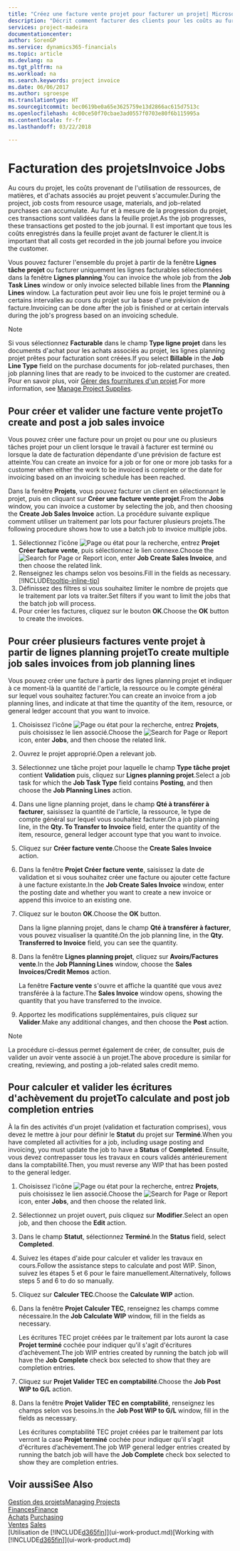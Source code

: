 ```yaml
---
title: "Créez une facture vente projet pour facturer un projet| Microsoft Docs"
description: "Décrit comment facturer des clients pour les coûts au fur et à mesure de l'avancée du projet."
services: project-madeira
documentationcenter: 
author: SorenGP
ms.service: dynamics365-financials
ms.topic: article
ms.devlang: na
ms.tgt_pltfrm: na
ms.workload: na
ms.search.keywords: project invoice
ms.date: 06/06/2017
ms.author: sgroespe
ms.translationtype: HT
ms.sourcegitcommit: bec0619be0a65e3625759e13d2866ac615d7513c
ms.openlocfilehash: 4c00ce50f70cbae3ad0557f0703e80f6b115995a
ms.contentlocale: fr-fr
ms.lasthandoff: 03/22/2018

---
```

# <a name="invoice-jobs"></a><span data-ttu-id="a5f56-103">Facturation des projets</span><span class="sxs-lookup"><span data-stu-id="a5f56-103">Invoice Jobs</span></span>
<span data-ttu-id="a5f56-104">Au cours du projet, les coûts provenant de l'utilisation de ressources, de matières, et d'achats associés au projet peuvent s'accumuler.</span><span class="sxs-lookup"><span data-stu-id="a5f56-104">During the project, job costs from resource usage, materials, and job-related purchases can accumulate.</span></span> <span data-ttu-id="a5f56-105">Au fur et à mesure de la progression du projet, ces transactions sont validées dans la feuille projet.</span><span class="sxs-lookup"><span data-stu-id="a5f56-105">As the job progresses, these transactions get posted to the job journal.</span></span> <span data-ttu-id="a5f56-106">Il est important que tous les coûts enregistrés dans la feuille projet avant de facturer le client.</span><span class="sxs-lookup"><span data-stu-id="a5f56-106">It is important that all costs get recorded in the job journal before you invoice the customer.</span></span>

<span data-ttu-id="a5f56-107">Vous pouvez facturer l'ensemble du projet à partir de la fenêtre **Lignes tâche projet** ou facturer uniquement les lignes facturables sélectionnées dans la fenêtre **Lignes planning**.</span><span class="sxs-lookup"><span data-stu-id="a5f56-107">You can invoice the whole job from the **Job Task Lines** window or only invoice selected billable lines from the **Planning Lines** window.</span></span> <span data-ttu-id="a5f56-108">La facturation peut avoir lieu une fois le projet terminé ou à certains intervalles au cours du projet sur la base d'une prévision de facture.</span><span class="sxs-lookup"><span data-stu-id="a5f56-108">Invoicing can be done after the job is finished or at certain intervals during the job's progress based on an invoicing schedule.</span></span>

> [!NOTE]  
>   <span data-ttu-id="a5f56-109">Si vous sélectionnez **Facturable** dans le champ **Type ligne projet** dans les documents d'achat pour les achats associés au projet, les lignes planning projet prêtes pour facturation sont créées.</span><span class="sxs-lookup"><span data-stu-id="a5f56-109">If you select **Billable** in the **Job Line Type** field on the purchase documents for job-related purchases, then job planning lines that are ready to be invoiced to the customer are created.</span></span> <span data-ttu-id="a5f56-110">Pour en savoir plus, voir [Gérer des fournitures d'un projet](projects-how-manage-project-supplies.md).</span><span class="sxs-lookup"><span data-stu-id="a5f56-110">For more information, see [Manage Project Supplies](projects-how-manage-project-supplies.md).</span></span>

## <a name="to-create-and-post-a-job-sales-invoice"></a><span data-ttu-id="a5f56-111">Pour créer et valider une facture vente projet</span><span class="sxs-lookup"><span data-stu-id="a5f56-111">To create and post a job sales invoice</span></span>
<span data-ttu-id="a5f56-112">Vous pouvez créer une facture pour un projet ou pour une ou plusieurs tâches projet pour un client lorsque le travail à facturer est terminé ou lorsque la date de facturation dépendante d'une prévision de facture est atteinte.</span><span class="sxs-lookup"><span data-stu-id="a5f56-112">You can create an invoice for a job or for one or more job tasks for a customer when either the work to be invoiced is complete or the date for invoicing based on an invoicing schedule has been reached.</span></span>

<span data-ttu-id="a5f56-113">Dans la fenêtre **Projets**, vous pouvez facturer un client en sélectionnant le projet, puis en cliquant sur **Créer une facture vente projet**.</span><span class="sxs-lookup"><span data-stu-id="a5f56-113">From the **Jobs** window, you can invoice a customer by selecting the job, and then choosing the **Create Job Sales Invoice** action.</span></span> <span data-ttu-id="a5f56-114">La procédure suivante explique comment utiliser un traitement par lots pour facturer plusieurs projets.</span><span class="sxs-lookup"><span data-stu-id="a5f56-114">The following procedure shows how to use a batch job to invoice multiple jobs.</span></span>  

1. <span data-ttu-id="a5f56-115">Sélectionnez l'icône ![Page ou état pour la recherche](media/ui-search/search_small.png "Page ou état pour la recherche"), entrez **Projet Créer facture vente**, puis sélectionnez le lien connexe.</span><span class="sxs-lookup"><span data-stu-id="a5f56-115">Choose the ![Search for Page or Report](media/ui-search/search_small.png "Search for Page or Report icon") icon, enter **Job Create Sales Invoice**, and then choose the related link.</span></span>  
2. <span data-ttu-id="a5f56-116">Renseignez les champs selon vos besoins.</span><span class="sxs-lookup"><span data-stu-id="a5f56-116">Fill in the fields as necessary.</span></span> [!INCLUDE[tooltip-inline-tip](includes/tooltip-inline-tip_md.md)]
3. <span data-ttu-id="a5f56-117">Définissez des filtres si vous souhaitez limiter le nombre de projets que le traitement par lots va traiter.</span><span class="sxs-lookup"><span data-stu-id="a5f56-117">Set filters if you want to limit the jobs that the batch job will process.</span></span>
4. <span data-ttu-id="a5f56-118">Pour créer les factures, cliquez sur le bouton **OK**.</span><span class="sxs-lookup"><span data-stu-id="a5f56-118">Choose the **OK** button to create the invoices.</span></span>  

## <a name="to-create-multiple-job-sales-invoices-from-job-planning-lines"></a><span data-ttu-id="a5f56-119">Pour créer plusieurs factures vente projet à partir de lignes planning projet</span><span class="sxs-lookup"><span data-stu-id="a5f56-119">To create multiple job sales invoices from job planning lines</span></span>
<span data-ttu-id="a5f56-120">Vous pouvez créer une facture à partir des lignes planning projet et indiquer à ce moment-là la quantité de l'article, la ressource ou le compte général sur lequel vous souhaitez facturer.</span><span class="sxs-lookup"><span data-stu-id="a5f56-120">You can create an invoice from a job planning lines, and indicate at that time the quantity of the item, resource, or general ledger account that you want to invoice.</span></span>

1. <span data-ttu-id="a5f56-121">Choisissez l'icône ![Page ou état pour la recherche](media/ui-search/search_small.png "Page ou état pour la recherche"), entrez **Projets**, puis choisissez le lien associé.</span><span class="sxs-lookup"><span data-stu-id="a5f56-121">Choose the ![Search for Page or Report](media/ui-search/search_small.png "Search for Page or Report icon") icon, enter **Jobs**, and then choose the related link.</span></span>
2. <span data-ttu-id="a5f56-122">Ouvrez le projet approprié.</span><span class="sxs-lookup"><span data-stu-id="a5f56-122">Open a relevant job.</span></span>
3. <span data-ttu-id="a5f56-123">Sélectionnez une tâche projet pour laquelle le champ **Type tâche projet** contient **Validation** puis, cliquez sur **Lignes planning projet**.</span><span class="sxs-lookup"><span data-stu-id="a5f56-123">Select a job task for which the **Job Task Type** field contains **Posting**, and then choose the **Job Planning Lines** action.</span></span>  
4. <span data-ttu-id="a5f56-124">Dans une ligne planning projet, dans le champ **Qté à transférer à facturer**, saisissez la quantité de l'article, la ressource, le type de compte général sur lequel vous souhaitez facturer.</span><span class="sxs-lookup"><span data-stu-id="a5f56-124">On a job planning line, in the **Qty. To Transfer to Invoice** field, enter the quantity of the item, resource, general ledger account type that you want to invoice.</span></span>  
5. <span data-ttu-id="a5f56-125">Cliquez sur **Créer facture vente**.</span><span class="sxs-lookup"><span data-stu-id="a5f56-125">Choose the **Create Sales Invoice** action.</span></span>
6. <span data-ttu-id="a5f56-126">Dans la fenêtre **Projet Créer facture vente**, saisissez la date de validation et si vous souhaitez créer une facture ou ajouter cette facture à une facture existante.</span><span class="sxs-lookup"><span data-stu-id="a5f56-126">In the **Job Create Sales Invoice** window, enter the posting date and whether you want to create a new invoice or append this invoice to an existing one.</span></span>
7. <span data-ttu-id="a5f56-127">Cliquez sur le bouton **OK**.</span><span class="sxs-lookup"><span data-stu-id="a5f56-127">Choose the **OK** button.</span></span>  

    <span data-ttu-id="a5f56-128">Dans la ligne planning projet, dans le champ **Qté à transférer à facturer**, vous pouvez visualiser la quantité.</span><span class="sxs-lookup"><span data-stu-id="a5f56-128">On the job planning line, in the **Qty. Transferred to Invoice** field, you can see the quantity.</span></span>
8. <span data-ttu-id="a5f56-129">Dans la fenêtre **Lignes planning projet**, cliquez sur **Avoirs/Factures vente**.</span><span class="sxs-lookup"><span data-stu-id="a5f56-129">In the **Job Planning Lines** window, choose the **Sales Invoices/Credit Memos** action.</span></span>

    <span data-ttu-id="a5f56-130">La fenêtre **Facture vente** s'ouvre et affiche la quantité que vous avez transférée à la facture.</span><span class="sxs-lookup"><span data-stu-id="a5f56-130">The **Sales Invoice** window opens, showing the quantity that you have transferred to the invoice.</span></span>  
9. <span data-ttu-id="a5f56-131">Apportez les modifications supplémentaires, puis cliquez sur **Valider**.</span><span class="sxs-lookup"><span data-stu-id="a5f56-131">Make any additional changes, and then choose the **Post** action.</span></span>

> [!NOTE]  
>   <span data-ttu-id="a5f56-132">La procédure ci-dessus permet également de créer, de consulter, puis de valider un avoir vente associé à un projet.</span><span class="sxs-lookup"><span data-stu-id="a5f56-132">The above procedure is similar for creating, reviewing, and posting a job-related sales credit memo.</span></span>

## <a name="to-calculate-and-post-job-completion-entries"></a><span data-ttu-id="a5f56-133">Pour calculer et valider les écritures d'achèvement du projet</span><span class="sxs-lookup"><span data-stu-id="a5f56-133">To calculate and post job completion entries</span></span>
<span data-ttu-id="a5f56-134">À la fin des activités d'un projet (validation et facturation comprises), vous devez le mettre à jour pour définir le **Statut** du projet sur **Terminé**.</span><span class="sxs-lookup"><span data-stu-id="a5f56-134">When you have completed all activities for a job, including usage posting and invoicing, you must update the job to have a **Status** of **Completed**.</span></span> <span data-ttu-id="a5f56-135">Ensuite, vous devez contrepasser tous les travaux en cours validés antérieurement dans la comptabilité.</span><span class="sxs-lookup"><span data-stu-id="a5f56-135">Then, you must reverse any WIP that has been posted to the general ledger.</span></span>

1. <span data-ttu-id="a5f56-136">Choisissez l'icône ![Page ou état pour la recherche](media/ui-search/search_small.png "Page ou état pour la recherche"), entrez **Projets**, puis choisissez le lien associé.</span><span class="sxs-lookup"><span data-stu-id="a5f56-136">Choose the ![Search for Page or Report](media/ui-search/search_small.png "Search for Page or Report icon") icon, enter **Jobs**, and then choose the related link.</span></span>  
2. <span data-ttu-id="a5f56-137">Sélectionnez un projet ouvert, puis cliquez sur **Modifier**.</span><span class="sxs-lookup"><span data-stu-id="a5f56-137">Select an open job, and then choose the **Edit** action.</span></span>
3. <span data-ttu-id="a5f56-138">Dans le champ **Statut**, sélectionnez **Terminé**.</span><span class="sxs-lookup"><span data-stu-id="a5f56-138">In the **Status** field, select **Completed**.</span></span>
4. <span data-ttu-id="a5f56-139">Suivez les étapes d'aide pour calculer et valider les travaux en cours.</span><span class="sxs-lookup"><span data-stu-id="a5f56-139">Follow the assistance steps to calculate and post WIP.</span></span> <span data-ttu-id="a5f56-140">Sinon, suivez les étapes 5 et 6 pour le faire manuellement.</span><span class="sxs-lookup"><span data-stu-id="a5f56-140">Alternatively, follows steps 5 and 6 to do so manually.</span></span>  
5. <span data-ttu-id="a5f56-141">Cliquez sur **Calculer TEC**.</span><span class="sxs-lookup"><span data-stu-id="a5f56-141">Choose the **Calculate WIP** action.</span></span>
6. <span data-ttu-id="a5f56-142">Dans la fenêtre **Projet Calculer TEC**, renseignez les champs comme nécessaire.</span><span class="sxs-lookup"><span data-stu-id="a5f56-142">In the **Job Calculate WIP** window, fill in the fields as necessary.</span></span>  

     <span data-ttu-id="a5f56-143">Les écritures TEC projet créées par le traitement par lots auront la case **Projet terminé** cochée pour indiquer qu'il s'agit d'écritures d’achèvement.</span><span class="sxs-lookup"><span data-stu-id="a5f56-143">The job WIP entries created by running the batch job will have the **Job Complete** check box selected to show that they are completion entries.</span></span>  
7. <span data-ttu-id="a5f56-144">Cliquez sur **Projet Valider TEC en comptabilité**.</span><span class="sxs-lookup"><span data-stu-id="a5f56-144">Choose the **Job Post WIP to G/L** action.</span></span>
8. <span data-ttu-id="a5f56-145">Dans la fenêtre **Projet Valider TEC en comptabilité**, renseignez les champs selon vos besoins.</span><span class="sxs-lookup"><span data-stu-id="a5f56-145">In the **Job Post WIP to G/L** window, fill in the fields as necessary.</span></span>  

     <span data-ttu-id="a5f56-146">Les écritures comptabilité TEC projet créées par le traitement par lots verront la case **Projet terminé** cochée pour indiquer qu'il s'agit d'écritures d’achèvement.</span><span class="sxs-lookup"><span data-stu-id="a5f56-146">The job WIP general ledger entries created by running the batch job will have the **Job Complete** check box selected to show they are completion entries.</span></span>

## <a name="see-also"></a><span data-ttu-id="a5f56-147">Voir aussi</span><span class="sxs-lookup"><span data-stu-id="a5f56-147">See Also</span></span>
[<span data-ttu-id="a5f56-148">Gestion des projets</span><span class="sxs-lookup"><span data-stu-id="a5f56-148">Managing Projects</span></span>](projects-manage-projects.md)  
[<span data-ttu-id="a5f56-149">Finances</span><span class="sxs-lookup"><span data-stu-id="a5f56-149">Finance</span></span>](finance.md)  
<span data-ttu-id="a5f56-150">[Achats](purchasing-manage-purchasing.md)       </span><span class="sxs-lookup"><span data-stu-id="a5f56-150">[Purchasing](purchasing-manage-purchasing.md)       </span></span>  
<span data-ttu-id="a5f56-151">[Ventes](sales-manage-sales.md)    </span><span class="sxs-lookup"><span data-stu-id="a5f56-151">[Sales](sales-manage-sales.md)    </span></span>  
<span data-ttu-id="a5f56-152">[Utilisation de [!INCLUDE[d365fin](includes/d365fin_md.md)]](ui-work-product.md)</span><span class="sxs-lookup"><span data-stu-id="a5f56-152">[Working with [!INCLUDE[d365fin](includes/d365fin_md.md)]](ui-work-product.md)</span></span>  

